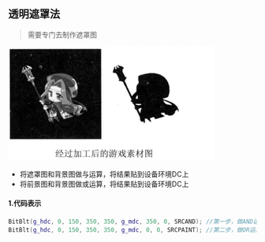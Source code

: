 ## 透明遮罩法

> 需要专门去制作遮罩图

![](picture/遮罩图.png)

* 将遮罩图和背景图做与运算，将结果贴到设备环境DC上
* 将前景图和背景图做或运算，将结果贴到设备环境DC上

#### 1.代码表示

```C++
BitBlt(g_hdc, 0, 150, 350, 350, g_mdc, 350, 0, SRCAND);	//第一步，做AND运算
BitBlt(g_hdc, 0, 150, 350, 350, g_mdc, 0, 0, SRCPAINT);	//第二步，做OR运算
```

